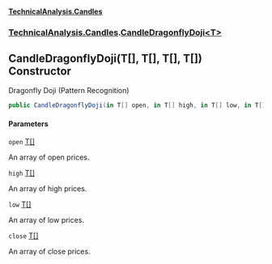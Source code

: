 #### [TechnicalAnalysis.Candles](Atypical.TechnicalAnalysis.Candles.md 'Atypical.TechnicalAnalysis.Candles')
### [TechnicalAnalysis.Candles](Atypical.TechnicalAnalysis.Candles.md#TechnicalAnalysis.Candles 'TechnicalAnalysis.Candles').[CandleDragonflyDoji&lt;T&gt;](CandleDragonflyDoji_T_.md 'TechnicalAnalysis.Candles.CandleDragonflyDoji<T>')

## CandleDragonflyDoji(T[], T[], T[], T[]) Constructor

Dragonfly Doji (Pattern Recognition)

```csharp
public CandleDragonflyDoji(in T[] open, in T[] high, in T[] low, in T[] close);
```
#### Parameters

<a name='TechnicalAnalysis.Candles.CandleDragonflyDoji_T_.CandleDragonflyDoji(T[],T[],T[],T[]).open'></a>

`open` [T](CandleDragonflyDoji_T_.md#TechnicalAnalysis.Candles.CandleDragonflyDoji_T_.T 'TechnicalAnalysis.Candles.CandleDragonflyDoji<T>.T')[[]](https://docs.microsoft.com/en-us/dotnet/api/System.Array 'System.Array')

An array of open prices.

<a name='TechnicalAnalysis.Candles.CandleDragonflyDoji_T_.CandleDragonflyDoji(T[],T[],T[],T[]).high'></a>

`high` [T](CandleDragonflyDoji_T_.md#TechnicalAnalysis.Candles.CandleDragonflyDoji_T_.T 'TechnicalAnalysis.Candles.CandleDragonflyDoji<T>.T')[[]](https://docs.microsoft.com/en-us/dotnet/api/System.Array 'System.Array')

An array of high prices.

<a name='TechnicalAnalysis.Candles.CandleDragonflyDoji_T_.CandleDragonflyDoji(T[],T[],T[],T[]).low'></a>

`low` [T](CandleDragonflyDoji_T_.md#TechnicalAnalysis.Candles.CandleDragonflyDoji_T_.T 'TechnicalAnalysis.Candles.CandleDragonflyDoji<T>.T')[[]](https://docs.microsoft.com/en-us/dotnet/api/System.Array 'System.Array')

An array of low prices.

<a name='TechnicalAnalysis.Candles.CandleDragonflyDoji_T_.CandleDragonflyDoji(T[],T[],T[],T[]).close'></a>

`close` [T](CandleDragonflyDoji_T_.md#TechnicalAnalysis.Candles.CandleDragonflyDoji_T_.T 'TechnicalAnalysis.Candles.CandleDragonflyDoji<T>.T')[[]](https://docs.microsoft.com/en-us/dotnet/api/System.Array 'System.Array')

An array of close prices.